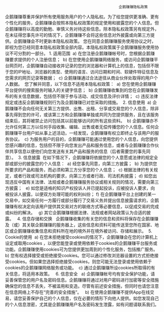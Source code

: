 														企鹅赚赚隐私政策 
														
 企鹅赚赚尊重并保护所有使用服务用户的个人隐私权。为了给您提供更准确、更有个性化的服务，企鹅赚赚会按照本隐私权政策的规定使用和披露您的个人信息。但企鹅赚赚将以高度的勤勉、审慎义务对待这些信息。除本隐私权政策另有规定外，在未征得您事先许可的情况下，企鹅赚赚不会将这些信息对外披露或向第三方提供。企鹅赚赚会不时更新本隐私权政策。 您在同意企鹅赚赚服务使用协议之时，即视为您已经同意本隐私权政策全部内容。本隐私权政策属于企鹅赚赚服务使用协议不可分割的一部分。 
1. 适用范围 
	a) 在您注册企鹅赚赚帐号时，您根据企鹅赚赚要求提供的个人注册信息； 
	b) 在您使用企鹅赚赚网络服务，或访问企鹅赚赚平台网页时，企鹅赚赚自动接收并记录的您的浏览器和计算机上的信息，包括但不限于您的IP地址、浏览器的类型、使用的语言、访问日期和时间、软硬件特征信息及您需求的网页记录等数据； 
	c) 企鹅赚赚通过合法途径从商业伙伴处取得的用户个人数据。 
您了解并同意，以下信息不适用本隐私权政策： 
	a) 您在使用企鹅赚赚平台提供的搜索服务时输入的关键字信息； 
	b) 企鹅赚赚收集到的您在企鹅赚赚发布的有关信息数据，包括但不限于参与活动、成交信息及评价详情； 
	c) 违反法律规定或违反企鹅赚赚规则行为及企鹅赚赚已对您采取的措施。 
2. 信息使用 
	a) 企鹅赚赚不会向任何无关第三方提供、出售、出租、分享或交易您的个人信息，除非事先得到您的许可，或该第三方和企鹅赚赚单独或共同为您提供服务，且在该服务结束后，其将被禁止访问包括其以前能够访问的所有这些资料。 
	b) 企鹅赚赚亦不允许任何第三方以任何手段收集、编辑、出售或者无偿传播您的个人信息。任何企鹅赚赚平台用户如从事上述活动，一经发现，企鹅赚赚有权立即终止与该用户的服务协议。 
	c) 为服务用户的目的，企鹅赚赚可能通过使用您的个人信息，向您提供您感兴趣的信息，包括但不限于向您发出产品和服务信息，或者与企鹅赚赚合作伙伴共享信息以便他们向您发送有关其产品和服务的信息（后者需要您的事先同意）。 
3. 信息披露 
在如下情况下，企鹅赚赚将依据您的个人意愿或法律的规定全部或部分的披露您的个人信息： 
	a) 经您事先同意，向第三方披露； 
	b) 为提供您所要求的产品和服务，而必须和第三方分享您的个人信息； 
	c) 根据法律的有关规定，或者行政或司法机构的要求，向第三方或者行政、司法机构披露；
	d) 如您出现违反中国有关法律、法规或者企鹅赚赚服务协议或相关规则的情况，需要向第三方披露；  
	e) 如您是适格的知识产权投诉人并已提起投诉，应被投诉人要求，向被投诉人披露，以便双方处理可能的权利纠纷；
	f) 在企鹅赚赚平台上创建的某一交易中，如交易任何一方履行或部分履行了交易义务并提出信息披露请求的，企鹅赚赚有权决定向该用户提供其交易对方的联络方式等必要信息，以促成交易的完成或纠纷的解决。  
	g) 其它企鹅赚赚根据法律、法规或者网站政策认为合适的披露。  
4. 信息存储和交换  
	企鹅赚赚收集的有关您的信息和资料将保存在企鹅赚赚及（或）其关联企鹅赚赚的服务器上，这些信息和资料可能传送至您所在国家、地区或企鹅赚赚收集信息和资料所在地的境外并在境外被访问、存储和展示。 
5. Cookie的使用 
	a) 在您未拒绝接受cookies的情况下，企鹅赚赚会在您的计算机上设定或取用cookies
，以便您能登录或使用依赖于cookies的企鹅赚赚平台服务或功能。企鹅赚赚使用cookies可为您提供更加周到的个性化服务，包括推广服务。  b) 您有权选择接受或拒绝接受cookies。您可以通过修改浏览器设置的方式拒绝接受cookies。但如果您选择拒绝接受cookies，则您可能无法登录或使用依赖于cookies的企鹅赚赚网络服务或功能。 
	c) 通过企鹅赚赚所设cookies所取得的有关信息，将适用本政策。  
6. 信息安全  
	a) 企鹅赚赚帐号均有安全保护功能，请妥善保管您的用户名及密码信息。企鹅赚赚将通过对用户密码进行加密等安全措施确保您的信息不丢失，不被滥用和变造。尽管有前述安全措施，但同时也请您注意在信息网络上不存在“完善的安全措施”。  
	b) 在使用企鹅赚赚不提供App在线交易，请您妥善保护自己的个人信息，仅在必要的情形下向他人提供。如您发现自己的个人信息泄密，尤其是企鹅赚赚用户名及密码发生泄露，如有问题请联系我们。
